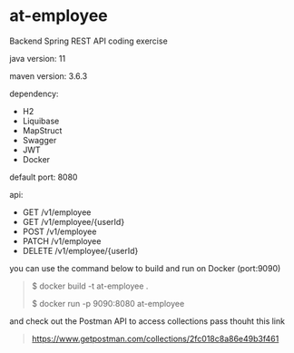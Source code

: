# at-employee
Backend Spring REST API coding exercise

java version: 11

maven version: 3.6.3

dependency: 
- H2
- Liquibase
- MapStruct
- Swagger
- JWT
- Docker

default port: 8080

api:
- GET /v1/employee
- GET /v1/employee/{userId}
- POST /v1/employee
- PATCH /v1/employee
- DELETE /v1/employee/{userId}


you can use the command below to build and run on Docker (port:9090)
>$ docker build -t at-employee .
>
>$ docker run -p 9090:8080 at-employee

and check out the Postman API to access collections pass thouht this link
>https://www.getpostman.com/collections/2fc018c8a86e49b3f461
